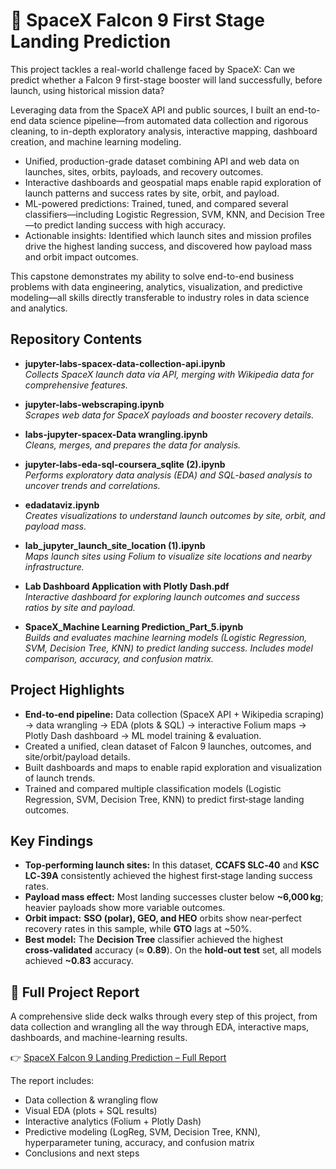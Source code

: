 # 🚀 SpaceX Falcon 9 First Stage Landing Prediction

This project tackles a real-world challenge faced by SpaceX: Can we predict whether a Falcon 9 first-stage booster will land successfully, before launch, using historical mission data?

Leveraging data from the SpaceX API and public sources, I built an end-to-end data science pipeline—from automated data collection and rigorous cleaning, to in-depth exploratory analysis, interactive mapping, dashboard creation, and machine learning modeling.

- Unified, production-grade dataset combining API and web data on launches, sites, orbits, payloads, and recovery outcomes.  
- Interactive dashboards and geospatial maps enable rapid exploration of launch patterns and success rates by site, orbit, and payload.  
- ML-powered predictions: Trained, tuned, and compared several classifiers—including Logistic Regression, SVM, KNN, and Decision Tree—to predict landing success with high accuracy.  
- Actionable insights: Identified which launch sites and mission profiles drive the highest landing success, and discovered how payload mass and orbit impact outcomes.

This capstone demonstrates my ability to solve end-to-end business problems with data engineering, analytics, visualization, and predictive modeling—all skills directly transferable to industry roles in data science and analytics.

## Repository Contents

- **jupyter-labs-spacex-data-collection-api.ipynb**  
  *Collects SpaceX launch data via API, merging with Wikipedia data for comprehensive features.*

- **jupyter-labs-webscraping.ipynb**  
  *Scrapes web data for SpaceX payloads and booster recovery details.*

- **labs-jupyter-spacex-Data wrangling.ipynb**  
  *Cleans, merges, and prepares the data for analysis.*

- **jupyter-labs-eda-sql-coursera_sqlite (2).ipynb**  
  *Performs exploratory data analysis (EDA) and SQL-based analysis to uncover trends and correlations.*

- **edadataviz.ipynb**  
  *Creates visualizations to understand launch outcomes by site, orbit, and payload mass.*

- **lab_jupyter_launch_site_location (1).ipynb**  
  *Maps launch sites using Folium to visualize site locations and nearby infrastructure.*

- **Lab Dashboard Application with Plotly Dash.pdf**  
  *Interactive dashboard for exploring launch outcomes and success ratios by site and payload.*

- **SpaceX_Machine Learning Prediction_Part_5.ipynb**  
  *Builds and evaluates machine learning models (Logistic Regression, SVM, Decision Tree, KNN) to predict landing success. Includes model comparison, accuracy, and confusion matrix.*

## Project Highlights

- **End‑to‑end pipeline:** Data collection (SpaceX API + Wikipedia scraping) → data wrangling → EDA (plots & SQL) → interactive Folium maps → Plotly Dash dashboard → ML model training & evaluation.
- Created a unified, clean dataset of Falcon 9 launches, outcomes, and site/orbit/payload details.
- Built dashboards and maps to enable rapid exploration and visualization of launch trends.
- Trained and compared multiple classification models (Logistic Regression, SVM, Decision Tree, KNN) to predict first‑stage landing outcomes.

## Key Findings

- **Top‑performing launch sites:** In this dataset, **CCAFS SLC‑40** and **KSC LC‑39A** consistently achieved the highest first‑stage landing success rates.
- **Payload mass effect:** Most landing successes cluster below **~6,000 kg**; heavier payloads show more variable outcomes.
- **Orbit impact:** **SSO (polar), GEO, and HEO** orbits show near‑perfect recovery rates in this sample, while **GTO** lags at ~50%.
- **Best model:** The **Decision Tree** classifier achieved the highest **cross‑validated** accuracy (≈ **0.89**). On the **hold‑out test** set, all models achieved **~0.83** accuracy.

## 📄 Full Project Report

A comprehensive slide deck walks through every step of this project, from data collection and wrangling all the way through EDA, interactive maps, dashboards, and machine-learning results.  

👉 [SpaceX Falcon 9 Landing Prediction – Full Report](SpaceX%20Falcon%209%20Landing%20Prediction%20%E2%80%93%20Full%20Report.pdf)

The report includes:
- Data collection & wrangling flow
- Visual EDA (plots + SQL results)
- Interactive analytics (Folium + Plotly Dash)
- Predictive modeling (LogReg, SVM, Decision Tree, KNN), hyperparameter tuning, accuracy, and confusion matrix
- Conclusions and next steps

